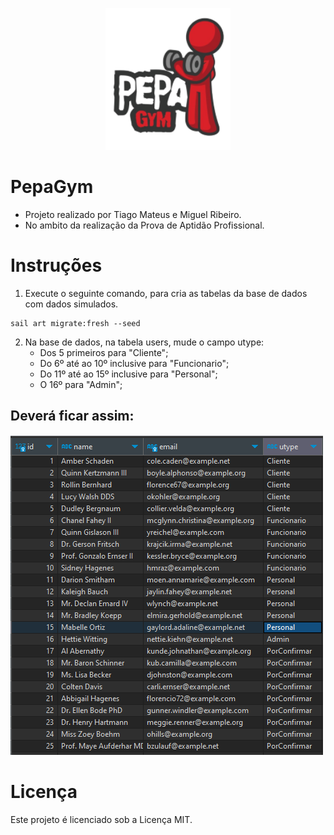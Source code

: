 <p align="center"><img src="public/my_images/pepa.png" width="200"></p>

# PepaGym


- Projeto realizado por Tiago Mateus e Miguel Ribeiro.
- No ambito da realização da Prova de Aptidão Profissional.

# Instruções

1. Execute o seguinte comando, para cria as tabelas da base de dados com dados simulados.

```
sail art migrate:fresh --seed
```

2. Na base de dados, na tabela users, mude o campo utype:
   - Dos 5 primeiros para "Cliente";
   - Do 6º até ao 10º inclusive para "Funcionario";
   - Do 11º até ao 15º inclusive para "Personal";
   - O 16º para "Admin";

## Deverá ficar assim:

<p align="left"><img src="public/my_images/BD_preview.png" width="500"></p>

# Licença 

Este projeto é licenciado sob a Licença MIT.